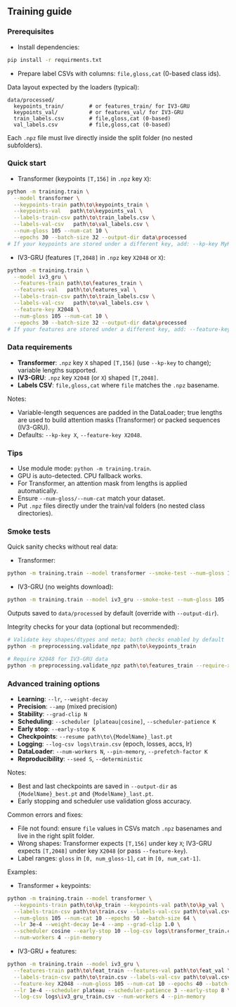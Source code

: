 ## Training guide

### Prerequisites

- Install dependencies:

```bash
pip install -r requirments.txt
```

- Prepare label CSVs with columns: `file,gloss,cat` (0-based class ids).

Data layout expected by the loaders (typical):

```
data/processed/
  keypoints_train/        # or features_train/ for IV3-GRU
  keypoints_val/          # or features_val/ for IV3-GRU
  train_labels.csv        # file,gloss,cat (0-based)
  val_labels.csv          # file,gloss,cat (0-based)
```

Each `.npz` file must live directly inside the split folder (no nested subfolders).

### Quick start

- Transformer (keypoints `[T,156]` in `.npz` key `X`):

```bash
python -m training.train \
  --model transformer \
  --keypoints-train path\to\keypoints_train \
  --keypoints-val   path\to\keypoints_val \
  --labels-train-csv path\to\train_labels.csv \
  --labels-val-csv   path\to\val_labels.csv \
  --num-gloss 105 --num-cat 10 \
  --epochs 30 --batch-size 32 --output-dir data\processed
# If your keypoints are stored under a different key, add: --kp-key MyKey
```

- IV3-GRU (features `[T,2048]` in `.npz` key `X2048` or `X`):

```bash
python -m training.train \
  --model iv3_gru \
  --features-train path\to\features_train \
  --features-val   path\to\features_val \
  --labels-train-csv path\to\train_labels.csv \
  --labels-val-csv   path\to\val_labels.csv \
  --feature-key X2048 \
  --num-gloss 105 --num-cat 10 \
  --epochs 30 --batch-size 32 --output-dir data\processed
# If your features are stored under a different key, add: --feature-key MyKey
```

### Data requirements

- **Transformer**: `.npz` key `X` shaped `[T,156]` (use `--kp-key` to change); variable lengths supported.
- **IV3-GRU**: `.npz` key `X2048` (or `X`) shaped `[T,2048]`.
- **Labels CSV**: `file,gloss,cat` where `file` matches the `.npz` basename.

Notes:

- Variable-length sequences are padded in the DataLoader; true lengths are used to build attention masks (Transformer) or packed sequences (IV3-GRU).
- Defaults: `--kp-key X`, `--feature-key X2048`.

### Tips

- Use module mode: `python -m training.train`.
- GPU is auto-detected. CPU fallback works.
- For Transformer, an attention mask from lengths is applied automatically.
- Ensure `--num-gloss/--num-cat` match your dataset.
- Put `.npz` files directly under the train/val folders (no nested class directories).

### Smoke tests

Quick sanity checks without real data:

- Transformer:

```bash
python -m training.train --model transformer --smoke-test --num-gloss 105 --num-cat 10
```

- IV3-GRU (no weights download):

```bash
python -m training.train --model iv3_gru --smoke-test --num-gloss 105 --num-cat 10 --no-pretrained-backbone
```

Outputs saved to `data/processed` by default (override with `--output-dir`).

Integrity checks for your data (optional but recommended):

```bash
# Validate key shapes/dtypes and meta; both checks enabled by default
python -m preprocessing.validate_npz path\to\keypoints_train

# Require X2048 for IV3-GRU data
python -m preprocessing.validate_npz path\to\features_train --require-x2048
```

### Advanced training options

- **Learning**: `--lr`, `--weight-decay`
- **Precision**: `--amp` (mixed precision)
- **Stability**: `--grad-clip N`
- **Scheduling**: `--scheduler [plateau|cosine]`, `--scheduler-patience K`
- **Early stop**: `--early-stop K`
- **Checkpoints**: `--resume path\to\{ModelName}_last.pt`
- **Logging**: `--log-csv logs\train.csv` (epoch, losses, accs, lr)
- **DataLoader**: `--num-workers N`, `--pin-memory`, `--prefetch-factor K`
- **Reproducibility**: `--seed S`, `--deterministic`

Notes:

- Best and last checkpoints are saved in `--output-dir` as `{ModelName}_best.pt` and `{ModelName}_last.pt`.
- Early stopping and scheduler use validation gloss accuracy.

Common errors and fixes:

- File not found: ensure `file` values in CSVs match `.npz` basenames and live in the right split folder.
- Wrong shapes: Transformer expects `[T,156]` under key `X`; IV3-GRU expects `[T,2048]` under key `X2048` (or pass `--feature-key`).
- Label ranges: `gloss` in `[0, num_gloss-1]`, `cat` in `[0, num_cat-1]`.

Examples:

- Transformer + keypoints:

```bash
python -m training.train --model transformer \
  --keypoints-train path\to\kp_train --keypoints-val path\to\kp_val \
  --labels-train-csv path\to\train.csv --labels-val-csv path\to\val.csv \
  --num-gloss 105 --num-cat 10 --epochs 50 --batch-size 64 \
  --lr 3e-4 --weight-decay 1e-4 --amp --grad-clip 1.0 \
  --scheduler cosine --early-stop 10 --log-csv logs\transformer_train.csv \
  --num-workers 4 --pin-memory
```

- IV3-GRU + features:

```bash
python -m training.train --model iv3_gru \
  --features-train path\to\feat_train --features-val path\to\feat_val \
  --labels-train-csv path\to\train.csv --labels-val-csv path\to\val.csv \
  --feature-key X2048 --num-gloss 105 --num-cat 10 --epochs 40 --batch-size 32 \
  --lr 1e-4 --scheduler plateau --scheduler-patience 3 --early-stop 8 \
  --log-csv logs\iv3_gru_train.csv --num-workers 4 --pin-memory
```
